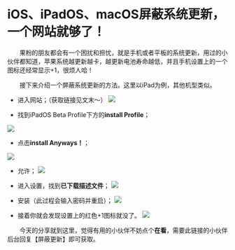 # iOS、iPadOS、macOS屏蔽系统更新，一个网站就够了！

&emsp;&emsp;果粉的朋友都会有一个困扰和担忧，就是手机或者平板的系统更新，用过的小伙伴都知道，苹果系统越更新越卡，越更新电池寿命越低，并且手机设置上的一个图标还经常显示+1，很烦人哈！

&emsp;&emsp;接下来介绍一个屏蔽系统更新的方法。这里以iPad为例，其他机型类似。

- 进入网站；（获取链接见文末～）
![](https://files.mdnice.com/user/25819/e47cb8de-5a4a-44bd-9415-ea5ffc51b4bc.PNG)

- 找到iPadOS Beta Profile下方的**install Profile**；

![](https://files.mdnice.com/user/25819/66e451b3-bafe-4300-af61-ad9386505bb3.PNG)

- 点击**install Anyways！**；

![](https://files.mdnice.com/user/25819/4dde307c-076b-4a9e-b25d-1e139bbb0f8d.PNG)
- 允许；
![](https://files.mdnice.com/user/25819/ff2cfc35-8435-43c3-b00d-c4aa5e409ba3.PNG)


- 进入设置，找到**已下载描述文件**；
![](https://files.mdnice.com/user/25819/638c31e8-0019-4bb3-a9c4-87a17600253c.PNG)
- 安装（此过程会输入密码并重启）；
![](https://files.mdnice.com/user/25819/72d0c879-c888-4e15-bc46-eb3075a7166b.PNG)
- 接着你就会发现设置上的红色+1图标就没了。
![](https://files.mdnice.com/user/25819/7da4cdcd-0b0e-404d-9e21-eba7d9d66180.jpg)

&emsp;&emsp;今天的分享就到这里，觉得有用的小伙伴不妨点个**在看**，需要此链接的小伙伴后台回复【屏蔽更新】即可获取。


